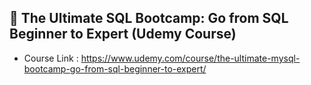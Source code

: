 ## 🔰 The Ultimate SQL Bootcamp: Go from SQL Beginner to Expert (Udemy Course)
- Course Link : https://www.udemy.com/course/the-ultimate-mysql-bootcamp-go-from-sql-beginner-to-expert/
